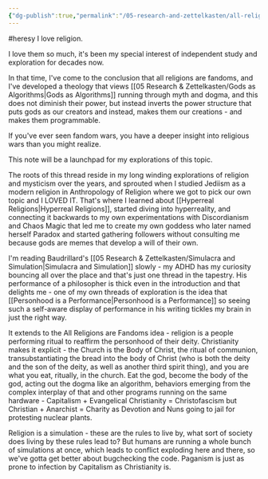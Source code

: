 ```yaml
---
{"dg-publish":true,"permalink":"/05-research-and-zettelkasten/all-religions-are-fandoms/"}
---
```


#heresy
I love religion.

I love them so much, it's been my special interest of independent study and exploration for decades now.

In that time, I've come to the conclusion that all religions are fandoms, and I've developed a theology that views [[05 Research & Zettelkasten/Gods as Algorithms\|Gods as Algorithms]] running through myth and dogma, and this does not diminish their power, but instead inverts the power structure that puts gods as our creators and instead, makes them our creations - and makes them programmable.

If you've ever seen fandom wars, you have a deeper insight into religious wars than you might realize.

This note will be a launchpad for my explorations of this topic.

The roots of this thread reside in my long winding explorations of religion and mysticism over the years, and sprouted when I studied Jediism as a modern religion in Anthropology of Religion where we got to pick our own topic and I LOVED IT.  That's where I learned about [[Hyperreal Religions\|Hyperreal Religions]], started diving into hyperreality, and connecting it backwards to my own experimentations with Discordianism and Chaos Magic that led me to create my own goddess who later named herself Paradox and started gathering followers without consulting me because gods are memes that develop a will of their own.

I'm reading Baudrillard's [[05 Research & Zettelkasten/Simulacra and Simulation\|Simulacra and Simulation]] slowly - my ADHD has my curiosity bouncing all over the place and that's just one thread in the tapestry.  His performance of a philosopher is thick even in the introduction and that delights me - one of my own threads of exploration is the idea that [[Personhood is a Performance\|Personhood is a Performance]] so seeing such a self-aware display of performance in his writing tickles my brain in just the right way.

It extends to the All Religions are Fandoms idea - religion is a people performing ritual to reaffirm the personhood of their deity.  Christianity makes it explicit - the Church is the Body of Christ, the ritual of communion, transubstantiating the bread into the body of Christ (who is both the deity and the son of the deity, as well as another third spirit thing), and you are what you eat, ritually, in the church.  Eat the god, become the body of the god, acting out the dogma like an algorithm, behaviors emerging from the complex interplay of that and other programs running on the same hardware - Capitalism + Evangelical Christianity = Christofascism but Christian + Anarchist = Charity as Devotion and Nuns going to jail for protesting nuclear plants.

Religion is a simulation - these are the rules to live by, what sort of society does living by these rules lead to?  But humans are running a whole bunch of simulations at once, which leads to conflict exploding here and there, so we've gotta get better about bugchecking the code.  Paganism is just as prone to infection by Capitalism as Christianity is.  

